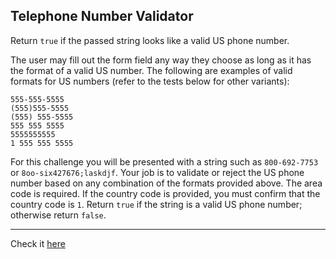 ## Telephone Number Validator
Return `true` if the passed string looks like a valid US phone number.

The user may fill out the form field any way they choose as long as it has the format of a valid US number. The following are examples of valid formats for US numbers (refer to the tests below for other variants):
~~~
555-555-5555
(555)555-5555
(555) 555-5555
555 555 5555
5555555555
1 555 555 5555
~~~
For this challenge you will be presented with a string such as `800-692-7753` or `8oo-six427676;laskdjf`. Your job is to validate or reject the US phone number based on any combination of the formats provided above. The area code is required. If the country code is provided, you must confirm that the country code is `1`. Return `true` if the string is a valid US phone number; otherwise return `false`.

***

Check it [here](https://www.freecodecamp.org/learn/javascript-algorithms-and-data-structures/javascript-algorithms-and-data-structures-projects/telephone-number-validator)
